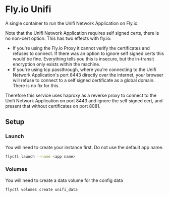 # Fly.io Unifi

A single container to run the Unifi Network Application on Fly.io.

Note that the Unifi Network Application requires self signed certs, there is no non-cert option. This has two effects with fly.io:

- If you're using the Fly.io Proxy it cannot verify the certificates and refuses to connect. If there was an option to ignore self signed certs this would be fine. Everything tells you this is insecure, but the in-transit encryption only exists within the machine.
- If you're using tcp passthrough, where you're connecting to the Unifi Network Application's port 8443 directly over the internet, your browser will refuse to connect to a self signed certificate as a global domain. There is no fix for this.

Therefore this service uses haproxy as a reverse proxy to connect to the Unifi Network Application on port 8443 and ignore the self signed cert, and present that without certificates on port 8081.

## Setup

### Launch

You will need to create your instance first. Do not use the default app name.

```bash
flyctl launch --name <app name>
```

### Volumes

You will need to create a data volume for the config data

```bash
flyctl volumes create unifi_data
```
